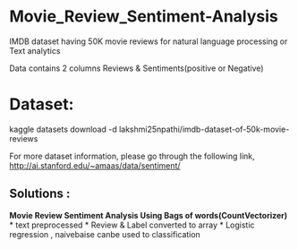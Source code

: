 # Movie_Review_Sentiment-Analysis
IMDB dataset having 50K movie reviews for natural language processing or Text analytics

Data contains 2 columns Reviews & Sentiments(positive or Negative)

# Dataset:
kaggle datasets download -d lakshmi25npathi/imdb-dataset-of-50k-movie-reviews

For more dataset information, please go through the following link,
http://ai.stanford.edu/~amaas/data/sentiment/



## Solutions : 
  **Movie Review Sentiment Analysis Using Bags of words(CountVectorizer)**
    * text preprocessed 
    * Review & Label converted to array
    * Logistic regression , naivebaise canbe used to classification
    
    
  
